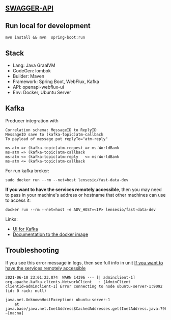 [SWAGGER-API](http://localhost:8090/atm/swagger-ui.html)
---

Run local for development
---
```
mvn install && mvn  spring-boot:run
```

Stack
---
* Lang: Java GraalVM
* CodeGen: lombok
* Builder: Maven
* Framework: Spring Boot, WebFlux, Kafka
* API: openapi-webflux-ui
* Env: Docker, Ubuntu Server


Kafka
---
Producer integration with
```
Correlation schema: MessageID to ReplyID
MessageID save to (kafka-topic)atm-callback
To payload of message put replyTo="atm-reply"

ms-atm => (kafka-topic)atm-request => ms-WorldBank
ms-atm => (kafka-topic)atm-callback
ms-atm <= (kafka-topic)atm-reply   <= ms-WorldBank
ms-atm <= (kafka-topic)atm-callback
```

For run kafka broker:
```
sudo docker run --rm --net=host lensesio/fast-data-dev
```
<a name="advhostkafka"><b>If you want to have the services remotely accessible</b></a>, then you may need to pass in your machine's <IP> address
or hostname that other machines can use to access it:
```
docker run --rm --net=host -e ADV_HOST=<IP> lensesio/fast-data-dev
```
Links:
- [UI for Kafka](http://127.0.0.1:3030/)
- [Documentation to the docker image](https://github.com/lensesio/fast-data-dev)


Troubleshooting
---
If you see this error message in logs, then see full info in unit [If you want to have the services remotely accessible](#advhostkafka)
```
2021-06-10 23:01:23.074  WARN 14396 --- [| adminclient-1] org.apache.kafka.clients.NetworkClient   : [AdminClient clientId=adminclient-1] Error connecting to node ubuntu-server-1:9092 (id: 0 rack: null)

java.net.UnknownHostException: ubuntu-server-1
    at java.base/java.net.InetAddress$CachedAddresses.get(InetAddress.java:796) ~[na:na]
```

